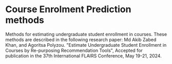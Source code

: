 # Course Enrolment Prediction methods
Methods for estimating undergraduate student enrollment in courses. 
These methods are described in the following research paper: 
Md Akib Zabed Khan, and Agoritsa Polyzou. "Estimate Undergraduate Student Enrollment in Courses by Re-purposing Recommendation Tools", Accepted for publication in the 37th
International FLAIRS Conference, May 19-21, 2024.
